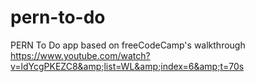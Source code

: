 # pern-to-do
PERN To Do app based on freeCodeCamp's walkthrough https://www.youtube.com/watch?v=ldYcgPKEZC8&amp;list=WL&amp;index=6&amp;t=70s
